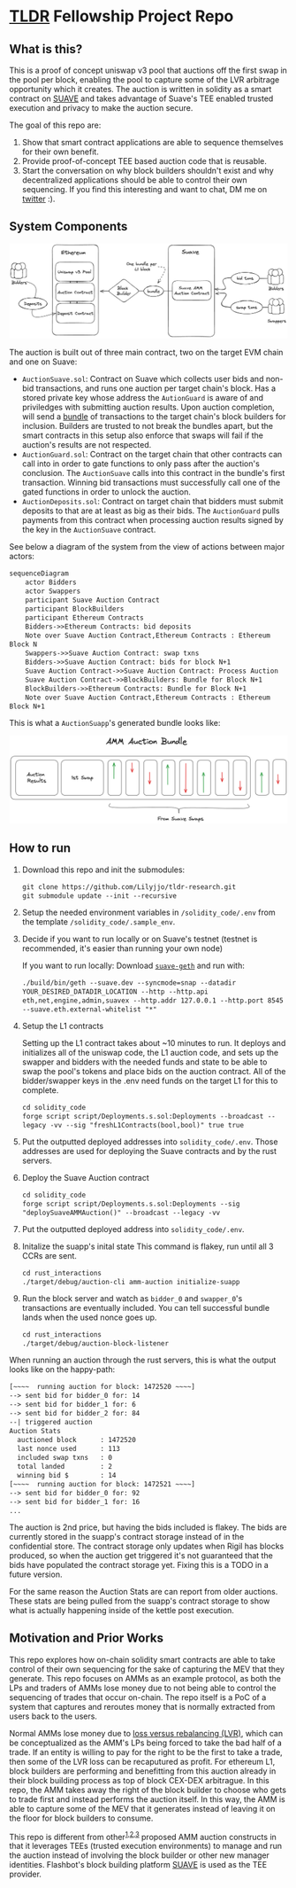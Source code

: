 # [TLDR](https://www.tldresear.ch/) Fellowship Project Repo

## What is this?

This is a proof of concept uniswap v3 pool that auctions off the first swap in the pool per block, enabling the pool to capture some of the LVR arbitrage opportunity which it creates. The auction is written in solidity as a smart contract on [SUAVE](https://suave-alpha.flashbots.net/what-is-suave) and takes advantage of Suave's TEE enabled trusted execution and privacy to make the auction secure.

The goal of this repo are:

1. Show that smart contract applications are able to sequence themselves for their own benefit.
2. Provide proof-of-concept TEE based auction code that is reusable.
3. Start the conversation on why block builders shouldn't exist and why decentralized applications should be able to control their own sequencing. If you find this interesting and want to chat, DM me on [twitter](https://twitter.com/lobstermindset) :).

## System Components

![System Diagram](./solidity_code/assets/system_diagram.png?raw=true "System Diagram")

The auction is built out of three main contract, two on the target EVM chain and one on Suave:
- `AuctionSuave.sol`: Contract on Suave which collects user bids and non-bid transactions, and runs one auction per target chain's block. Has a stored private key whose address the `AutionGuard` is aware of and priviledges with submitting auction results. Upon auction completion, will send a [bundle](https://docs.flashbots.net/flashbots-auction/advanced/rpc-endpoint#eth_sendbundle) of transactions to the target chain's block builders for inclusion. Builders are trusted to not break the bundles apart, but the smart contracts in this setup also enforce that swaps will fail if the auction's results are not respected. 
- `AuctionGuard.sol`: Contract on the target chain that other contracts can call into in order to gate functions to only pass after the auction's conclusion. The `AuctionSuave` calls into this contract in the bundle's first transaction. Winning bid transactions must successfully call one of the gated functions in order to unlock the auction.
- `AuctionDeposits.sol`: Contract on target chain that bidders must submit deposits to that are at least as big as their bids. The `AuctionGuard` pulls payments from this contract when processing auction results signed by the key in the `AuctionSuave` contract.
  
See below a diagram of the system from the view of actions between major actors:
```mermaid
sequenceDiagram
    actor Bidders
    actor Swappers
    participant Suave Auction Contract
    participant BlockBuilders
    participant Ethereum Contracts
    Bidders->>Ethereum Contracts: bid deposits
    Note over Suave Auction Contract,Ethereum Contracts : Ethereum Block N
    Swappers->>Suave Auction Contract: swap txns
    Bidders->>Suave Auction Contract: bids for block N+1
    Suave Auction Contract->>Suave Auction Contract: Process Auction
    Suave Auction Contract->>BlockBuilders: Bundle for Block N+1
    BlockBuilders->>Ethereum Contracts: Bundle for Block N+1 
    Note over Suave Auction Contract,Ethereum Contracts : Ethereum Block N+1
```

This is what a `AuctionSuapp`'s generated bundle looks like:

![Bundle Diagram](./solidity_code/assets/bundle.png?raw=true "Bundle Diagram")


## How to run
1. Download this repo and init the submodules:
   ```
   git clone https://github.com/Lilyjjo/tldr-research.git
   git submodule update --init --recursive
   ```

2. Setup the needed environment variables in `/solidity_code/.env` from the template `/solidity_code/.sample_env`. 

3. Decide if you want to run locally or on Suave's testnet (testnet is recommended, it's easier than running your own node)
   
   If you want to run locally:
   Download [`suave-geth`](https://github.com/flashbots/suave-geth) and run with: 
   ```
   ./build/bin/geth --suave.dev --syncmode=snap --datadir YOUR_DESIRED_DATADIR_LOCATION --http --http.api eth,net,engine,admin,suavex --http.addr 127.0.0.1 --http.port 8545 --suave.eth.external-whitelist "*"
   ```

4. Setup the L1 contracts
   
   Setting up the L1 contract takes about ~10 minutes to run. It deploys and initializes all of the uniswap code, the L1 auction code, and sets up the swapper and bidders with the needed funds and state to be able to swap the pool's tokens and place bids on the auction contract. All of the bidder/swapper keys in the .env need funds on the target L1 for this to complete. 
   ```
   cd solidity_code
   forge script script/Deployments.s.sol:Deployments --broadcast --legacy -vv --sig "freshL1Contracts(bool,bool)" true true
   ```
5. Put the outputted deployed addresses into `solidity_code/.env`. Those addresses are used for deploying the Suave contracts and by the rust servers.
6. Deploy the Suave Auction contract
   ```
   cd solidity_code
   forge script script/Deployments.s.sol:Deployments --sig "deploySuaveAMMAuction()" --broadcast --legacy -vv
   ```
7. Put the outputted deployed address into `solidity_code/.env`.
8. Initalize the suapp's inital state
   This command is flakey, run until all 3 CCRs are sent.
   ```
   cd rust_interactions
   ./target/debug/auction-cli amm-auction initialize-suapp
   ```
9. Run the block server and watch as `bidder_0` and `swapper_0`'s transactions are eventually included. You can tell successful bundle lands when the used nonce goes up.
   ```
   cd rust_interactions
   ./target/debug/auction-block-listener
   ```

When running an auction through the rust servers, this is what the output looks like on the happy-path:
```
[~~~~  running auction for block: 1472520 ~~~~]
--> sent bid for bidder_0 for: 14
--> sent bid for bidder_1 for: 6
--> sent bid for bidder_2 for: 84
--| triggered auction
Auction Stats
  auctioned block      : 1472520
  last nonce used      : 113
  included swap txns   : 0
  total landed         : 2
  winning bid $        : 14
[~~~~  running auction for block: 1472521 ~~~~]
--> sent bid for bidder_0 for: 92
--> sent bid for bidder_1 for: 16
...
```
The auction is 2nd price, but having the bids included is flakey. The bids are currently stored in the suapp's contract storage instead of in the confidential store. The contract storage only updates when Rigil has blocks produced, so when the auction get triggered it's not guaranteed that the bids have populated the contract storage yet. Fixing this is a TODO in a future version. 

For the same reason the Auction Stats are can report from older auctions. These stats are being pulled from the suapp's contract storage to show what is actually happening inside of the kettle post execution. 

## Motivation and Prior Works
This repo explores how on-chain solidity smart contracts are able to take control of their own sequencing for the sake of capturing the MEV that they generate. This repo focuses on AMMs as an example protocol, as both the LPs and traders of AMMs lose money due to not being able to control the sequencing of trades that occur on-chain. The repo itself is a PoC of a system that captures and reroutes money that is normally extracted from users back to the users.

Normal AMMs lose money due to [loss versus rebalancing (LVR)](https://a16zcrypto.com/posts/article/lvr-quantifying-the-cost-of-providing-liquidity-to-automated-market-makers/), which can be conceptualized as the AMM's LPs being forced to take the bad half of a trade. If an entity is willing to pay for the right to be the first to take a trade, then some of the LVR loss can be recaputured as profit. For ethereum L1, block builders are performing and benefitting from this auction already in their block building process as top of block CEX-DEX arbitrague. In this repo, the AMM takes away the right of the block builder to choose who gets to trade first and instead performs the auction itself. In this way, the AMM is able to capture some of the MEV that it generates instead of leaving it on the floor for block builders to consume. 

This repo is different from other<sup>[1](https://arxiv.org/html/2403.03367v1),[2](https://ethresear.ch/t/mev-capturing-amm-mcamm/13336),[3](https://arxiv.org/abs/2210.10601)</sup> proposed AMM auction constructs in that it leverages TEEs (trusted execution environments) to manage and run the auction instead of involving the block builder or other new manager identities. Flashbot's block building platform [SUAVE](https://suave-alpha.flashbots.net/what-is-suave) is used as the TEE provider. 
